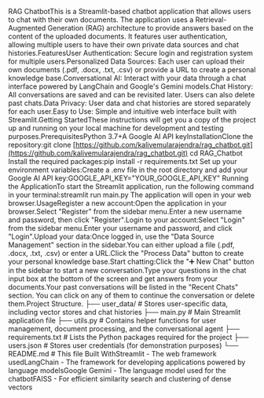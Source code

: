 RAG ChatbotThis is a Streamlit-based chatbot application that allows users to chat with their own documents. The application uses a Retrieval-Augmented Generation (RAG) architecture to provide answers based on the content of the uploaded documents. It features user authentication, allowing multiple users to have their own private data sources and chat histories.FeaturesUser Authentication: Secure login and registration system for multiple users.Personalized Data Sources: Each user can upload their own documents (.pdf, .docx, .txt, .csv) or provide a URL to create a personal knowledge base.Conversational AI: Interact with your data through a chat interface powered by LangChain and Google's Gemini models.Chat History: All conversations are saved and can be revisited later. Users can also delete past chats.Data Privacy: User data and chat histories are stored separately for each user.Easy to Use: Simple and intuitive web interface built with Streamlit.Getting StartedThese instructions will get you a copy of the project up and running on your local machine for development and testing purposes.PrerequisitesPython 3.7+A Google AI API keyInstallationClone the repository:git clone [https://github.com/kalivemularajendra/rag_chatbot.git](https://github.com/kalivemularajendra/rag_chatbot.git)
cd RAG_Chatbot
Install the required packages:pip install -r requirements.txt
Set up your environment variables:Create a .env file in the root directory and add your Google AI API key:GOOGLE_API_KEY="YOUR_GOOGLE_API_KEY"
Running the ApplicationTo start the Streamlit application, run the following command in your terminal:streamlit run main.py
The application will open in your web browser.UsageRegister a new account:Open the application in your browser.Select "Register" from the sidebar menu.Enter a new username and password, then click "Register".Login to your account:Select "Login" from the sidebar menu.Enter your username and password, and click "Login".Upload your data:Once logged in, use the "Data Source Management" section in the sidebar.You can either upload a file (.pdf, .docx, .txt, .csv) or enter a URL.Click the "Process Data" button to create your personal knowledge base.Start chatting:Click the "➕ New Chat" button in the sidebar to start a new conversation.Type your questions in the chat input box at the bottom of the screen and get answers from your documents.Your past conversations will be listed in the "Recent Chats" section. You can click on any of them to continue the conversation or delete them.Project Structure.
├── user_data/              # Stores user-specific data, including vector stores and chat histories
├── main.py                 # Main Streamlit application file
├── utils.py                # Contains helper functions for user management, document processing, and the conversational agent
├── requirements.txt        # Lists the Python packages required for the project
├── users.json              # Stores user credentials (for demonstration purposes)
└── README.md               # This file
Built WithStreamlit - The web framework usedLangChain - The framework for developing applications powered by language modelsGoogle Gemini - The language model used for the chatbotFAISS - For efficient similarity search and clustering of dense vectors
